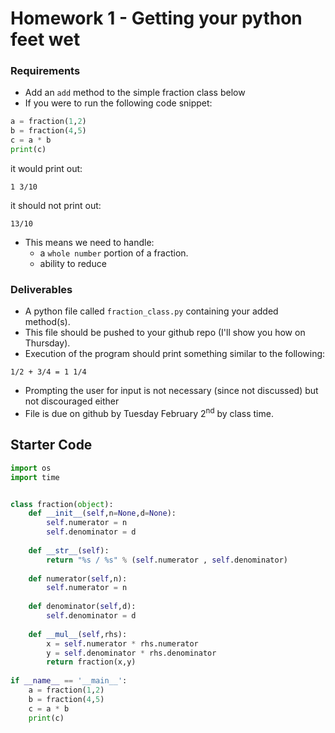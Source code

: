 # Homework 1 - Getting your python feet wet

### Requirements
- Add an `add` method to the simple fraction class below
- If you were to run the following code snippet:

```python
a = fraction(1,2)
b = fraction(4,5)
c = a * b
print(c)
```
it would print out:
```
1 3/10
```
it should not print out:

```
13/10
```

- This means we need to handle:
    - a `whole number` portion of a fraction.
    - ability to reduce 

### Deliverables

- A python file called `fraction_class.py` containing your added method(s).
- This file should be pushed to your github repo (I'll show you how on Thursday).
- Execution of the program should print something similar to the following:

```
1/2 + 3/4 = 1 1/4
```
- Prompting the user for input is not necessary (since not discussed) but not discouraged either
- File is due on github by Tuesday February 2<sup>nd</sup> by class time. 

## Starter Code

```python
import os
import time


class fraction(object):
    def __init__(self,n=None,d=None):
        self.numerator = n
        self.denominator = d
        
    def __str__(self):
        return "%s / %s" % (self.numerator , self.denominator)
        
    def numerator(self,n):
        self.numerator = n 
        
    def denominator(self,d):
        self.denominator = d
        
    def __mul__(self,rhs):
        x = self.numerator * rhs.numerator
        y = self.denominator * rhs.denominator
        return fraction(x,y)
   
if __name__ == '__main__':
    a = fraction(1,2)
    b = fraction(4,5)
    c = a * b
    print(c)
```
